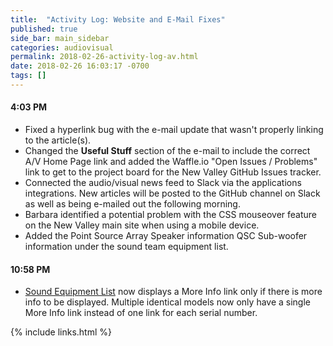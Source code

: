 ```yaml
---
title:  "Activity Log: Website and E-Mail Fixes"
published: true
side_bar: main_sidebar
categories: audiovisual
permalink: 2018-02-26-activity-log-av.html
date: 2018-02-26 16:03:17 -0700
tags: []
---
```


#### 4:03 PM

- Fixed a hyperlink bug with the e-mail update that wasn't properly linking to the article(s).
- Changed the **Useful Stuff** section of the e-mail to include the correct A/V Home Page link and added the Waffle.io "Open Issues / Problems" link to get to the project board for the New Valley GitHub Issues tracker.
- Connected the audio/visual news feed to Slack via the applications integrations.  New articles will be posted to the GitHub channel on Slack as well as being e-mailed out the following morning.
- Barbara identified a potential problem with the CSS mouseover feature on the New Valley main site when using a mobile device.
- Added the Point Source Array Speaker information QSC Sub-woofer information under the sound team equipment list.

#### 10:58 PM

- [Sound Equipment List](https://newvalleychurch.github.io/equipment_list_sound.html) now displays a More Info link only if there is more info to be displayed.  Multiple identical models now only have a single More Info link instead of one link for each serial number.

{% include links.html %}
